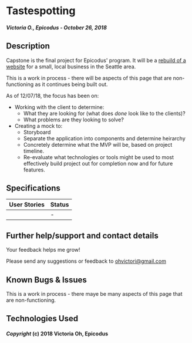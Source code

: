 # Tastespotting
##### Victoria O., Epicodus - October 26, 2018

## Description
Capstone is the final project for Epicodus' program. It will be a [rebuild of a website](https://atthepeakcafe.weebly.com/) for a small, local business in the Seattle area.

This is a work in process - there will be aspects of this page that are non-functioning as it continues being built out.

As of 12/07/18, the focus has been on:
* Working with the client to determine:
    * What they are looking for (what does _*done*_ look like to the clients)?
    * What problems are they looking to solve?
* Creating a mock to:
    * Storyboard
    * Separate the application into components and determine heirarchy
    * Concretely determine what the MVP will be, based on project timeline.
    * Re-evaluate what technologies or tools might be used to most effectively build project out for completion now and for future features.

## Specifications
| User Stories | Status |
|-------------|-------------|
|| - |




## Further help/support and contact details
Your feedback helps me grow!

Please send any suggestions or feedback to ohvictori@gmail.com

## Known Bugs & Issues
This is a work in process - there maye be many aspects of this page that are non-functioning.



## Technologies Used


#### *Copyright* (c) 2018 Victoria Oh, Epicodus